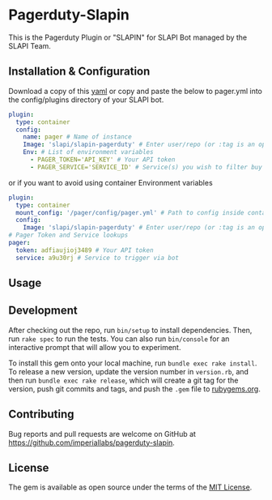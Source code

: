 # Pagerduty-Slapin

This is the Pagerduty Plugin or "SLAPIN" for SLAPI Bot managed by the SLAPI Team.

## Installation & Configuration

Download a copy of this [yaml](pager.yml) or copy and paste the below to pager.yml into the config/plugins directory of your SLAPI bot.

```yaml
plugin:
  type: container
  config:
    name: pager # Name of instance
    Image: 'slapi/slapin-pagerduty' # Enter user/repo (or :tag is an option as well) (standard docker pull procedures), you can also pull from a private repo via domain.com/repo
    Env: # List of environment variables
      - PAGER_TOKEN='API_KEY' # Your API token
      - PAGER_SERVICE='SERVICE_ID' # Service(s) you wish to filter buy (Coming Soon)
```

or if you want to avoid using container Environment variables

```yaml
plugin:
  type: container
  mount_config: '/pager/config/pager.yml' # Path to config inside container, Will check if not nil and will mount if this exists into container
  config:
    Image: 'slapi/slapin-pagerduty' # Enter user/repo (or :tag is an option as well) (standard docker pull procedures), you can also pull from a private repo via domain.com/repo
# Pager Token and Service lookups
pager:
  token: adfiaujioj3489 # Your API token
  service: a9u30rj # Service to trigger via bot
```

## Usage

## Development

After checking out the repo, run `bin/setup` to install dependencies. Then, run `rake spec` to run the tests. You can also run `bin/console` for an interactive prompt that will allow you to experiment.

To install this gem onto your local machine, run `bundle exec rake install`. To release a new version, update the version number in `version.rb`, and then run `bundle exec rake release`, which will create a git tag for the version, push git commits and tags, and push the `.gem` file to [rubygems.org](https://rubygems.org).

## Contributing

Bug reports and pull requests are welcome on GitHub at <https://github.com/imperiallabs/pagerduty-slapin>.

## License

The gem is available as open source under the terms of the [MIT License](http://opensource.org/licenses/MIT).
